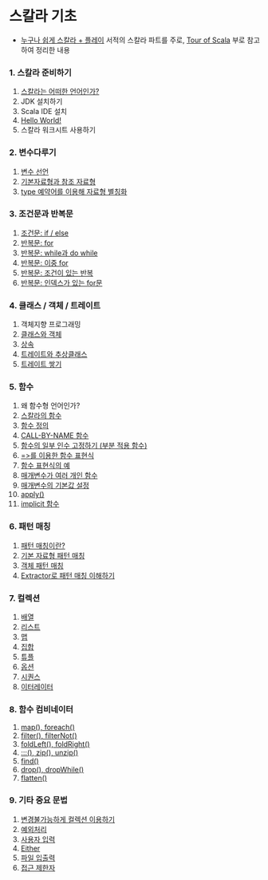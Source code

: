 # 스칼라 기초
- [누구나 쉽게 스칼라 + 플레이](http://www.hanbit.co.kr/store/books/look.php?p_code=B3093563566) 서적의 스칼라 파트를 주로, [Tour of Scala](https://docs.scala-lang.org/ko/tour/tour-of-scala.html) 부로 참고하여 정리한 내용
### 1. 스칼라 준비하기
1. [스칼라는 어떠한 언어인가?](https://github.com/aisolab/scala101/wiki/01-1.-%EC%8A%A4%EC%B9%BC%EB%9D%BC%EB%8A%94-%EC%96%B4%EB%96%A0%ED%95%9C-%EC%96%B8%EC%96%B4%EC%9D%B8%EA%B0%80%3F)
2. JDK 설치하기
3. Scala IDE 설치
4. [Hello World!](https://github.com/aisolab/scala101/wiki/01-4.-Hello-World!)
5. 스칼라 워크시트 사용하기
### 2. 변수다루기
1. [변수 선언](https://github.com/aisolab/scala101/wiki/02-1.-%EB%B3%80%EC%88%98-%EC%84%A0%EC%96%B8)
2. [기본자료형과 참조 자료형](https://github.com/aisolab/scala101/wiki/02-2.-%EA%B8%B0%EB%B3%B8%EC%9E%90%EB%A3%8C%ED%98%95%EA%B3%BC-%EC%B0%B8%EC%A1%B0%EC%9E%90%EB%A3%8C%ED%98%95)
3. [type 예약어를 이용해 자료형 별칭화](https://github.com/aisolab/scala101/wiki/02-3.-type-%EC%98%88%EC%95%BD%EC%96%B4%EB%A5%BC-%EC%9D%B4%EC%9A%A9%ED%95%9C-%EC%9E%90%EB%A3%8C%ED%98%95-%EB%B3%84%EC%B9%AD%ED%99%94)
### 3. 조건문과 반복문
1. [조건문: if / else](https://github.com/aisolab/scala101/wiki/03-1.-%EC%A1%B0%EA%B1%B4%EB%AC%B8:-if---else)
2. [반복문: for](https://github.com/aisolab/scala101/wiki/03-2.-%EB%B0%98%EB%B3%B5%EB%AC%B8:-for)
3. [반복문: while과 do while](https://github.com/aisolab/scala101/wiki/03-3.--%EB%B0%98%EB%B3%B5%EB%AC%B8:-while%EA%B3%BC-do-while)
4. [반복문: 이중 for](https://github.com/aisolab/scala101/wiki/03-4.-%EC%9D%B4%EC%A4%91-for)
5. [반복문: 조건이 있는 반복](https://github.com/aisolab/scala101/wiki/03-5.-%EB%B0%98%EB%B3%B5%EB%AC%B8:-%EC%A1%B0%EA%B1%B4%EC%9D%B4-%EC%9E%88%EB%8A%94-%EB%B0%98%EB%B3%B5)
6. [반복문: 인덱스가 있는 for문](https://github.com/aisolab/scala101/wiki/03-6.-%EB%B0%98%EB%B3%B5%EB%AC%B8:-%EC%9D%B8%EB%8D%B1%EC%8A%A4%EA%B0%80-%EC%9E%88%EB%8A%94-for-%EB%AC%B8)
### 4. 클래스 / 객체 / 트레이트
1. 객체지향 프로그래밍
2. [클래스와 객체](https://github.com/aisolab/scala101/wiki/04-2.-%ED%81%B4%EB%9E%98%EC%8A%A4%EC%99%80-%EA%B0%9D%EC%B2%B4)
3. [상속](https://github.com/aisolab/scala101/wiki/04-3.-%EC%83%81%EC%86%8D)
4. [트레이트와 추상클래스](https://github.com/aisolab/scala101/wiki/04-4.-%ED%8A%B8%EB%A0%88%EC%9D%B4%ED%8A%B8%EC%99%80-%EC%B6%94%EC%83%81%ED%81%B4%EB%9E%98%EC%8A%A4)
5. [트레이트 쌓기](https://github.com/aisolab/scala101/wiki/04-5.-%ED%8A%B8%EB%A0%88%EC%9D%B4%ED%8A%B8-%EC%8C%93%EA%B8%B0)
### 5. 함수
1. 왜 함수형 언어인가?
2. [스칼라의 함수](https://github.com/aisolab/scala101/wiki/05-2.-%EC%8A%A4%EC%B9%BC%EB%9D%BC%EC%9D%98-%ED%95%A8%EC%88%98)
3. [함수 정의](https://github.com/aisolab/scala101/wiki/05-3.-%ED%95%A8%EC%88%98-%EC%A0%95%EC%9D%98)
4. [CALL-BY-NAME 함수](https://github.com/aisolab/scala101/wiki/05-4.-CALL-BY-NAME-%ED%95%A8%EC%88%98)
5. [함수의 일부 인수 고정하기 (부분 적용 함수)](https://github.com/aisolab/scala101/wiki/05-5.-%ED%95%A8%EC%88%98%EC%9D%98-%EC%9D%BC%EB%B6%80-%EC%9D%B8%EC%88%98-%EA%B3%A0%EC%A0%95%ED%95%98%EA%B8%B0-(%EB%B6%80%EB%B6%84-%EC%A0%81%EC%9A%A9-%ED%95%A8%EC%88%98))
6. [=>를 이용한 함수 표현식](https://github.com/aisolab/scala101/wiki/05-6.-=--%EB%A5%BC-%EC%9D%B4%EC%9A%A9%ED%95%9C-%ED%95%A8%EC%88%98-%ED%91%9C%ED%98%84%EC%8B%9D)
7. [함수 표현식의 예](https://github.com/aisolab/scala101/wiki/05-7.-%ED%95%A8%EC%88%98-%ED%91%9C%ED%98%84%EC%8B%9D%EC%9D%98-%EC%98%88)
8. [매개변수가 여러 개인 함수](https://github.com/aisolab/scala101/wiki/05-8.-%EB%A7%A4%EA%B0%9C%EB%B3%80%EC%88%98%EA%B0%80-%EC%97%AC%EB%9F%AC-%EA%B0%9C%EC%9D%B8-%ED%95%A8%EC%88%98)
9. [매개변수의 기본값 설정](https://github.com/aisolab/scala101/wiki/05-9.-%EB%A7%A4%EA%B0%9C%EB%B3%80%EC%88%98%EC%9D%98-%EA%B8%B0%EB%B3%B8%EA%B0%92-%EC%84%A4%EC%A0%95)
10. [apply()](https://github.com/aisolab/scala101/wiki/05-10.-apply())
11. [implicit 함수](https://github.com/aisolab/scala101/wiki/05-11.-implicit-%ED%95%A8%EC%88%98)
### 6. 패턴 매칭
1. [패턴 매칭이란?](https://github.com/aisolab/scala101/wiki/06-1.-%ED%8C%A8%ED%84%B4-%EB%A7%A4%EC%B9%AD%EC%9D%B4%EB%9E%80%3F)
2. [기본 자료형 패턴 매칭](https://github.com/aisolab/scala101/wiki/06-2.-%EA%B8%B0%EB%B3%B8-%EC%9E%90%EB%A3%8C%ED%98%95-%ED%8C%A8%ED%84%B4-%EB%A7%A4%EC%B9%AD)
3. [객체 패턴 매칭](https://github.com/aisolab/scala101/wiki/06-3.-%EA%B0%9D%EC%B2%B4-%ED%8C%A8%ED%84%B4-%EB%A7%A4%EC%B9%AD)
4. [Extractor로 패턴 매칭 이해하기](https://github.com/aisolab/scala101/wiki/06-4.-Extractor%EB%A1%9C-%ED%8C%A8%ED%84%B4-%EB%A7%A4%EC%B9%AD-%EC%9D%B4%ED%95%B4%ED%95%98%EA%B8%B0)
### 7. 컬렉션
1. [배열](https://github.com/aisolab/scala101/wiki/07-1.-%EB%B0%B0%EC%97%B4)
2. [리스트](https://github.com/aisolab/scala101/wiki/07-2.-%EB%A6%AC%EC%8A%A4%ED%8A%B8)
3. [맵](https://github.com/aisolab/scala101/wiki/07-3.-%EB%A7%B5)
4. [집합](https://github.com/aisolab/scala101/wiki/07-4.-%EC%A7%91%ED%95%A9)
5. [튜플](https://github.com/aisolab/scala101/wiki/07-5.-%ED%8A%9C%ED%94%8C)
6. [옵션](https://github.com/aisolab/scala101/wiki/07-6.-%EC%98%B5%EC%85%98)
7. [시퀀스](https://github.com/aisolab/scala101/wiki/07-7.-%EC%8B%9C%ED%80%80%EC%8A%A4-(%EB%AF%B8%EC%99%84%EB%A3%8C))
8. [이터레이터](https://github.com/aisolab/scala101/wiki/07-8.-%EC%9D%B4%ED%84%B0%EB%A0%88%EC%9D%B4%ED%84%B0)
### 8. 함수 컴비네이터
1. [map(), foreach()](https://github.com/aisolab/scala101/wiki/08-1.-map(),-foreach())
2. [filter(), filterNot()](https://github.com/aisolab/scala101/wiki/08-2.-filter(),-filterNot())
3. [foldLeft(), foldRight()](https://github.com/aisolab/scala101/wiki/08-3.-foldLeft(),-foldRight())
4. [:::(), zip(), unzip()](https://github.com/aisolab/scala101/wiki/08-4.-:::(),-zip(),-unzip())
5. [find()](https://github.com/aisolab/scala101/wiki/08-5.-find())
6. [drop(), dropWhile()](https://github.com/aisolab/scala101/wiki/08-6.-drop(),-dropWhile())
7. [flatten()](https://github.com/aisolab/scala101/wiki/08-7.-flatten())
### 9. 기타 중요 문법
1. [변경불가능하게 컬렉션 이용하기](https://github.com/aisolab/scala101/wiki/09-1.-%EB%B3%80%EA%B2%BD%EB%B6%88%EA%B0%80%EB%8A%A5%ED%95%98%EA%B2%8C-%EC%BB%AC%EB%A0%89%EC%85%98-%EC%9D%B4%EC%9A%A9%ED%95%98%EA%B8%B0)
2. [예외처리](https://github.com/aisolab/scala101/wiki/09-2.-%EC%98%88%EC%99%B8%EC%B2%98%EB%A6%AC)
3. [사용자 입력](https://github.com/aisolab/scala101/wiki/09-3.-%EC%82%AC%EC%9A%A9%EC%9E%90-%EC%9E%85%EB%A0%A5)
4. [Either](https://github.com/aisolab/scala101/wiki/09-4.-%EC%95%84%EC%9D%B4%EB%8D%94)
5. [파일 입출력](https://github.com/aisolab/scala101/wiki/09-5.-%ED%8C%8C%EC%9D%BC-%EC%9E%85%EC%B6%9C%EB%A0%A5)
6. [접근 제한자](https://github.com/aisolab/scala101/wiki/09-6.-%EC%A0%91%EA%B7%BC-%EC%A0%9C%ED%95%9C%EC%9E%90)
